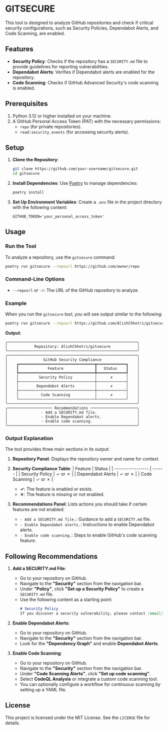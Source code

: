 # GITSECURE

This tool is designed to analyze GitHub repositories and check if critical security configurations, such as Security Policies, Dependabot Alerts, and Code Scanning, are enabled.

## Features
- **Security Policy**: Checks if the repository has a `SECURITY.md` file to provide guidelines for reporting vulnerabilities.
- **Dependabot Alerts**: Verifies if Dependabot alerts are enabled for the repository.
- **Code Scanning**: Checks if GitHub Advanced Security's code scanning is enabled.

## Prerequisites
1. Python 3.12 or higher installed on your machine.
2. A GitHub Personal Access Token (PAT) with the necessary permissions:
   - `repo` (for private repositories).
   - `read:security_events` (for accessing security alerts).

## Setup
1. **Clone the Repository**:
   ```bash
   git clone https://github.com/your-username/gitsecure.git
   cd gitsecure
   ```

2. **Install Dependencies**:
   Use [Poetry](https://python-poetry.org/) to manage dependencies:
   ```bash
   poetry install
   ```

3. **Set Up Environment Variables**:
   Create a `.env` file in the project directory with the following content:
   ```env
   GITHUB_TOKEN='your_personal_access_token'
   ```

## Usage
### Run the Tool
To analyze a repository, use the `gitsecure` command:
```bash
poetry run gitsecure --repourl https://github.com/owner/repo
```

### Command-Line Options
- `--repourl` or `-r`: The URL of the GitHub repository to analyze.

### Example
When you run the `gitsecure` tool, you will see output similar to the following:

```bash
poetry run gitsecure --repourl https://github.com/AlishChhetri/gitsecure
```

**Output**:
```
╭──────────────────────────────────────────────────────────╮
│            Repository: AlishChhetri/gitsecure            │
╰──────────────────────────────────────────────────────────╯
╭──────────────────────────────────────────────────────────╮
│                GitHub Security Compliance                │
│    ┏━━━━━━━━━━━━━━━━━━━━━━━━━━━━━━━━━━┳━━━━━━━━━━━━━┓    │
│    ┃             Feature              ┃   Status    ┃    │
│    ┡━━━━━━━━━━━━━━━━━━━━━━━━━━━━━━━━━━╇━━━━━━━━━━━━━┩    │
│    │         Security Policy          │      ✗      │    │
│    ├──────────────────────────────────┼─────────────┤    │
│    │        Dependabot Alerts         │      ✗      │    │
│    ├──────────────────────────────────┼─────────────┤    │
│    │          Code Scanning           │      ✗      │    │
│    └──────────────────────────────────┴─────────────┘    │
╰──────────────────────────────────────────────────────────╯
╭──────────────────── Recommendations ─────────────────────╮
│               - Add a SECURITY.md file.                  │
│               - Enable Dependabot alerts.                │
│               - Enable code scanning.                    │
╰──────────────────────────────────────────────────────────╯
```

### Output Explanation
The tool provides three main sections in its output:

1. **Repository Panel**:
   Displays the repository owner and name for context.

2. **Security Compliance Table**:
   | Feature           | Status |
   | ----------------- | ------ |
   | Security Policy   | ✓ or ✗ |
   | Dependabot Alerts | ✓ or ✗ |
   | Code Scanning     | ✓ or ✗ |

   - **✓**: The feature is enabled or exists.
   - **✗**: The feature is missing or not enabled.

3. **Recommendations Panel**:
   Lists actions you should take if certain features are not enabled:
   - `- Add a SECURITY.md file.`: Guidance to add a `SECURITY.md` file.
   - `- Enable Dependabot alerts.`: Instructions to enable Dependabot alerts.
   - `- Enable code scanning.`: Steps to enable GitHub's code scanning feature.

## Following Recommendations

1. **Add a SECURITY.md File**:
   - Go to your repository on GitHub.
   - Navigate to the **"Security"** section from the navigation bar.
   - Under **"Policy"**, click **"Set up a Security Policy"** to create a `SECURITY.md` file.
   - Use the following content as a starting point:
     ```markdown
     # Security Policy
     If you discover a security vulnerability, please contact [email] with details.
     ```

2. **Enable Dependabot Alerts**:
   - Go to your repository on GitHub.
   - Navigate to the **"Security"** section from the navigation bar.
   - Look for the **"Dependency Graph"** and enable **Dependabot Alerts**.

3. **Enable Code Scanning**:
   - Go to your repository on GitHub.
   - Navigate to the **"Security"** section from the navigation bar.
   - Under **"Code Scanning Alerts"**, click **"Set up code scanning"**.
   - Select **CodeQL Analysis** or integrate a custom code scanning tool.
   - You can optionally configure a workflow for continuous scanning by setting up a YAML file.

## License
This project is licensed under the MIT License. See the `LICENSE` file for details.
